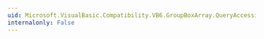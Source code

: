 ```yaml
---
uid: Microsoft.VisualBasic.Compatibility.VB6.GroupBoxArray.QueryAccessibilityHelp
internalonly: False
---
```

